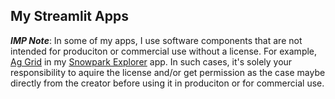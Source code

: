 ## My Streamlit Apps

***IMP Note***: In some of my apps, I use software components that are not intended for produciton or commercial use without a license. For example, [Ag Grid](https://www.ag-grid.com/) in my [Snowpark Explorer](https://github.com/iamontheinet/streamlit-apps/blob/main/snowpark_explorer_streamlit_app.py) app. In such cases, it's solely your responsibility to aquire the license and/or get permission as the case maybe directly from the creator before using it in produciton or for commercial use.
